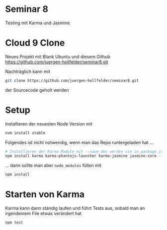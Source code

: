 # Seminar 8
Testing mit Karma und Jasmine

# Cloud 9 Clone
Neues Projekt mit Blank Ubuntu und diesem Github https://github.com/juergen-hollfelder/seminar8.git

Nachträglich kann mit 
```bash
git clone https://github.com/juergen-hollfelder/seminar8.git
```
der Sourcecode geholt werden

# Setup
Installieren der neuesten Node Version mit
```bash
nvm install stable
```
Folgendes ist nicht notwendig, wenn man das Repo runtergeladen hat ...
```bash
# Installieren der Karma Module mit --save-dev werden sie in package.json abgespeichert
npm install karma karma-phantojs-launcher karma-jasmine jasmine-core --save-dev
```
... dann sollte man aber `node_modules` füllen mit
```bash
npm install
```
# Starten von Karma
Karma kann dann ständig laufen und führt Tests aus, sobald man an irgendeinem File etwas verändert hat
```bash
npm test
```

